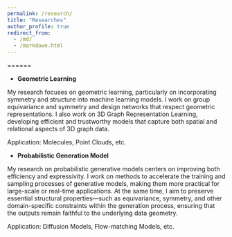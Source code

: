 ```yaml
---
permalink: /research/
title: "Researches"
author_profile: true
redirect_from: 
  - /md/
  - /markdown.html
---
```


======

* **Geometric Learning**

My research focuses on geometric learning, particularly on incorporating symmetry and structure into machine learning models. I work on group equivariance and symmetry and design networks that respect geometric representations. I also work on 3D Graph Representation Learning, developing efficient and trustworthy models that capture both spatial and relational aspects of 3D graph data.

Application: Molecules, Point Clouds, etc.

* **Probabilistic Generation Model**

My research on probabilistic generative models centers on improving both efficiency and expressivity. I work on methods to accelerate the training and sampling processes of generative models, making them more practical for large-scale or real-time applications. At the same time, I aim to preserve essential structural properties—such as equivariance, symmetry, and other domain-specific constraints within the generation process, ensuring that the outputs remain faithful to the underlying data geometry.

Application: Diffusion Models, Flow-matching Models, etc.
